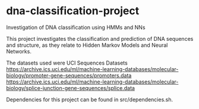 # dna-classification-project
Investigation of DNA classification using HMMs and NNs


This project investigates the classification and prediction of DNA sequences and structure, as they relate to Hidden Markov Models and Neural Networks. 


The datasets used were UCI Sequences Datasets  
https://archive.ics.uci.edu/ml/machine-learning-databases/molecular-biology/promoter-gene-sequences/promoters.data  
https://archive.ics.uci.edu/ml/machine-learning-databases/molecular-biology/splice-junction-gene-sequences/splice.data  

Dependencies for this project can be found in src/dependencies.sh.